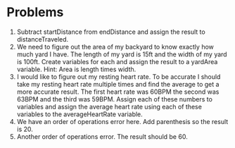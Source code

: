 # Problems
1. Subtract startDistance from endDistance and assign the result to distanceTraveled.
2. We need to figure out the area of my backyard to know exactly how much yard I have. The length of my yard is 15ft and the width of my yard is 100ft. Create variables for each and assign the result to a yardArea variable. Hint: Area is length times width.
3. I would like to figure out my resting heart rate. To be accurate I should take my resting heart rate multiple times and find the average to get a more accurate result. The first heart rate was 60BPM the second was 63BPM and the third was 59BPM. Assign each of these numbers to variables and assign the average heart rate using each of these variables to the averageHeartRate variable.
4. We have an order of operations error here. Add parenthesis so the result is 20.
5. Another order of operations error. The result should be 60. 